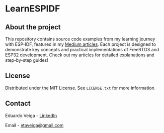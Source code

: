 # LearnESPIDF

## About the project

This repository contains source code examples from my learning journey with ESP-IDF, featured in my [Medium articles](https://medium.com/@etaveiga). Each project is designed to demonstrate key concepts and practical implementations of FreeRTOS and ESP32 development. Check out my articles for detailed explanations and step-by-step guides!

## License

Distributed under the MIT License. See `LICENSE.txt` for more information.

## Contact

Eduardo Veiga - [LinkedIn](https://www.linkedin.com/in/eduardo-veiga-0728221a6/)

Email - etaveiga@gmail.com

